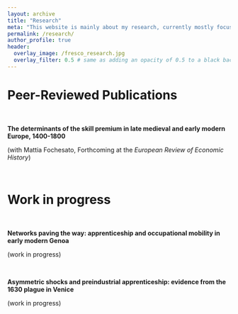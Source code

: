 ```yaml
---
layout: archive
title: "Research"
meta: "This website is mainly about my research, currently mostly focused on the history of early modern Italian labour markets."
permalink: /research/
author_profile: true
header:
  overlay_image: /fresco_research.jpg
  overlay_filter: 0.5 # same as adding an opacity of 0.5 to a black background
---
```


Peer-Reviewed Publications
======

<br>

**The determinants of the skill premium in late medieval and early modern Europe, 1400-1800**

(with Mattia Fochesato, Forthcoming at the *European Review of Economic History*)

<br>

Work in progress
======

<br>

**Networks paving the way: apprenticeship and occupational mobility in early modern Genoa** 

(work in progress)


<br>

**Asymmetric shocks and preindustrial apprenticeship: evidence from the 1630 plague in Venice**

(work in progress)

